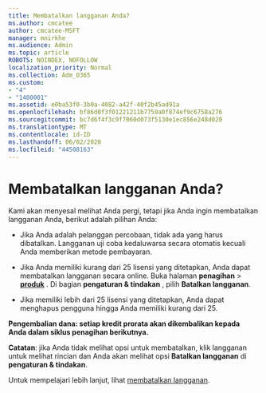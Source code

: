 ```yaml
---
title: Membatalkan langganan Anda?
ms.author: cmcatee
author: cmcatee-MSFT
manager: mnirkhe
ms.audience: Admin
ms.topic: article
ROBOTS: NOINDEX, NOFOLLOW
localization_priority: Normal
ms.collection: Adm_O365
ms.custom:
- "4"
- "1400001"
ms.assetid: e0ba53f0-3b0a-4082-a42f-40f2b45ad91a
ms.openlocfilehash: bf86d0f3f01221211b7759a0f874ef9c6758a276
ms.sourcegitcommit: bc7d6f4f3c9f7060d073f5130e1ec856e248d020
ms.translationtype: MT
ms.contentlocale: id-ID
ms.lasthandoff: 06/02/2020
ms.locfileid: "44508163"
---
```

# <a name="canceling-your-subscription"></a>Membatalkan langganan Anda?

Kami akan menyesal melihat Anda pergi, tetapi jika Anda ingin membatalkan langganan Anda, berikut adalah pilihan Anda:
  
- Jika Anda adalah pelanggan percobaan, tidak ada yang harus dibatalkan. Langganan uji coba kedaluwarsa secara otomatis kecuali Anda memberikan metode pembayaran.

- Jika Anda memiliki kurang dari 25 lisensi yang ditetapkan, Anda dapat membatalkan langganan secara online. Buka halaman **penagihan** \> **[produk](https://go.microsoft.com/fwlink/p/?linkid=842054)** . Di bagian **pengaturan & tindakan** , pilih **Batalkan langganan**.

- Jika memiliki lebih dari 25 lisensi yang ditetapkan, Anda dapat menghapus pengguna hingga Anda memiliki kurang dari 25.
  
**Pengembalian dana: setiap kredit prorata akan dikembalikan kepada Anda dalam siklus penagihan berikutnya.** 

**Catatan**: jika Anda tidak melihat opsi untuk membatalkan, klik langganan untuk melihat rincian dan Anda akan melihat opsi **Batalkan langganan** di **pengaturan & tindakan**. 

Untuk mempelajari lebih lanjut, lihat [membatalkan langganan](https://docs.microsoft.com/microsoft-365/commerce/subscriptions/cancel-your-subscription).
